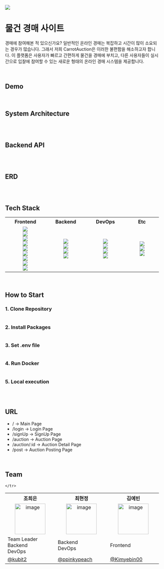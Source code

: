<p >
  <img src="https://github.com/CarrotAuction/.github/assets/70912819/7f6c1457-4244-44c7-b960-1ff75450bd2e">
</p>


# 물건 경매 사이트
경매에 참여해본 적 있으신가요? 일반적인 온라인 경매는 복잡하고 시간이 많이 소요되는 경우가 많습니다. 그래서 저희 CarrotAuction은 이러한 불편함을 해소하고자 합니다. 이 플랫폼은 사용자가 빠르고 간편하게 물건을 경매에 부치고, 다른 사용자들이 실시간으로 입찰에 참여할 수 있는 새로운 형태의 온라인 경매 시스템을 제공합니다.

<br/>

## Demo
<div>
  
</div>


<br/>

## System Architecture
<p align="center">
  <img src="">
</p>


<br/>

## Backend API
<p align="center">
  <img src="">
</p>


<br/>

## ERD
<p align="center">
  <img src="">
</p>


<br/>

## Tech Stack
<table>
  <tbody>
    <tr>
      <th align="center" width="160px">Frontend</th>
      <th align="center" width="160px">Backend</th>
      <th align="center" width="160px">DevOps</th>
      <th align="center" width="160px">Etc</th>
    </tr>
    <tr>
      <td align="center"> 
        <img src="https://img.shields.io/badge/TypeScript-3178C6?style=flat&logo=typescript&logoColor=white">
        <br />
        <img src="https://img.shields.io/badge/Next.js-000000?style=flat&logo=next.js&logoColor=white">
        <br />
        <img src="https://img.shields.io/badge/React Query-FF4154?flat&logo=reactquery&logoColor=white">
        <br />
        <img src="https://img.shields.io/badge/Recoil-3578E5?style=flat&logo=Recoil&logoColor=white" />
        <br />
        <img src="https://img.shields.io/badge/Framer Motion-0055FF?style=flat&logo=Framer&logoColor=white" />
        <br />
        <img src="https://img.shields.io/badge/Sass-CC6699?style=flat&logo=Sass&logoColor=white" />
        <br />
        <img src="https://img.shields.io/badge/RTL-FFFFFF?style=flat" />
        <br />
        <img src="https://img.shields.io/badge/Jest-C21325?style=flat&logo=Jest&logoColor=white" />
        <br />
        <img src="https://img.shields.io/badge/Storybook-FF4785?style=flat&logo=Storybook&logoColor=white">
      </td>
      <td align="center">
        <img src="https://img.shields.io/badge/TypeScript-3178C6?style=flat&logo=typescript&logoColor=white">
        <br />
        <img src="https://img.shields.io/badge/NestJS-E0234E?style=flat&logo=NestJS&logoColor=white" />
        <br />
        <img src="https://img.shields.io/badge/MySQL-4479A1?style=flat&logo=MYSQL&logoColor=white" />
        <br />
        <img src="https://img.shields.io/badge/Redis-DC382D?style=flat&logo=Redis&logoColor=white" />
      </td>
      <td align="center">
        <img src="https://img.shields.io/badge/Amazon EC2-FF9900?style=flat&logo=Amazon EC2&logoColor=white" />
        <br />
        <img src="https://img.shields.io/badge/Amazon S3-569A31?style=flat&logo=Amazon S3&logoColor=white" />
        <br />
        <img src="https://img.shields.io/badge/DOCKER-2496ED?style=flat&logo=DOCKER&logoColor=white" />
        <br />
        <img src="https://img.shields.io/badge/GITHUB ACTIONS-2088FF?style=flat&logo=GITHUB ACTIONS&logoColor=white" />
      </td>
      <td align="center">
        <img src="https://img.shields.io/badge/POSTMAN-FF6C37?style=flat&logo=POSTMAN&logoColor=white" />
        <br />
        <img src="https://img.shields.io/badge/GIT-F05032?style=flat&logo=GIT&logoColor=white" />
        <br />
        <img src="https://img.shields.io/badge/Figma-F24E1E?style=flat&logo=Figma&logoColor=white" />
      </td>
    </tr>
  </tbody>
</table>


<br/>

## How to Start
### 1. Clone Repository
```markdown

```

### 2. Install Packages
```markdown

```

### 3. Set .env file
```markdown

```

### 4. Run Docker
```markdown

```

### 5. Local execution
```markdown

```



<br/>

## **URL**
- / → Main Page
- /login → Login Page
- /signUp → SignUp Page
- /auction → Auction Page
- /auction/:id -> Auction Detail Page
- /post -> Auction Posting Page


<br/>

## Team
<table>
  <tbody>
    <tr width='100%'>
      <th align="center" width='200px'>조희은</th>
      <th align="center" width='200px'>최현정</th>
      <th align="center" width='200px'>김예빈</th>
    </tr>
    <tr>
      <td align='center'><img width="100" alt="image" src="">
</td>
      <td align="center"><img width="100" alt="image" src="https://github.com/2023-Summer-Bootcamp-TeamD/.github/assets/70912819/cfd48573-d179-46a8-8647-6cddcf9ce71b"></td>
      <td align='center'><img width="100" alt="image" src="https://github.com/2023-Summer-Bootcamp-TeamD/.github/assets/70912819/9a9bc664-2e25-4992-a1df-62371430bc4c">
</td>
    </tr>
    <tr>
      <td>Team Leader <br />Backend <br />DevOps</td>
      <td>Backend <br />DevOps</td>
      <td>Frontend</td>
    </tr>
    <tr>
      <td><a href="https://github.com/kubit2">@kubit2</a></td>
      <td><a href="https://github.com/ppinkypeach">@ppinkypeach</a></td>
      <td><a href="https://github.com/Kimyebin00">@Kimyebin00</a></td>

    </tr>
  </tbody>
</table>

